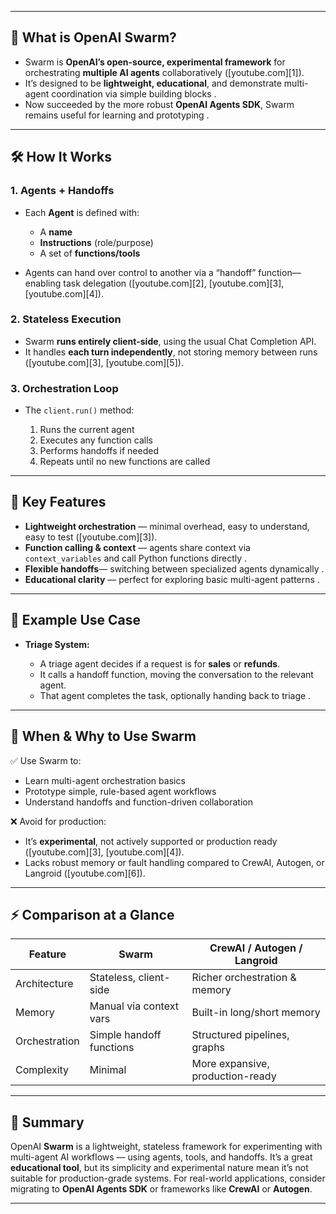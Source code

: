 
---

## 🧭 What is OpenAI **Swarm**?

* Swarm is **OpenAI’s open-source, experimental framework** for orchestrating **multiple AI agents** collaboratively ([youtube.com][1]).
* It’s designed to be **lightweight, educational**, and demonstrate multi-agent coordination via simple building blocks .
* Now succeeded by the more robust **OpenAI Agents SDK**, Swarm remains useful for learning and prototyping .

---

## 🛠️ How It Works

### 1. **Agents + Handoffs**

* Each **Agent** is defined with:

  * A **name**
  * **Instructions** (role/purpose)
  * A set of **functions/tools**
* Agents can hand over control to another via a “handoff” function—enabling task delegation ([youtube.com][2], [youtube.com][3], [youtube.com][4]).

### 2. **Stateless Execution**

* Swarm **runs entirely client-side**, using the usual Chat Completion API.
* It handles **each turn independently**, not storing memory between runs ([youtube.com][3], [youtube.com][5]).

### 3. **Orchestration Loop**

* The `client.run()` method:

  1. Runs the current agent
  2. Executes any function calls
  3. Performs handoffs if needed
  4. Repeats until no new functions are called&#x20;

---

## 🌟 Key Features

* **Lightweight orchestration** — minimal overhead, easy to understand, easy to test ([youtube.com][3]).
* **Function calling & context** — agents share context via `context_variables` and call Python functions directly .
* **Flexible handoffs**— switching between specialized agents dynamically .
* **Educational clarity** — perfect for exploring basic multi-agent patterns .

---

## 🧩 Example Use Case

* **Triage System:**

  * A triage agent decides if a request is for **sales** or **refunds**.
  * It calls a handoff function, moving the conversation to the relevant agent.
  * That agent completes the task, optionally handing back to triage .

---

## 🌱 When & Why to Use Swarm

✅ Use Swarm to:

* Learn multi-agent orchestration basics
* Prototype simple, rule-based agent workflows
* Understand handoffs and function-driven collaboration

❌ Avoid for production:

* It’s **experimental**, not actively supported or production ready ([youtube.com][3], [youtube.com][4]).
* Lacks robust memory or fault handling compared to CrewAI, Autogen, or Langroid ([youtube.com][6]).

---

## ⚡ Comparison at a Glance

| Feature       | Swarm                    | CrewAI / Autogen / Langroid      |
| ------------- | ------------------------ | -------------------------------- |
| Architecture  | Stateless, client-side   | Richer orchestration & memory    |
| Memory        | Manual via context vars  | Built-in long/short memory       |
| Orchestration | Simple handoff functions | Structured pipelines, graphs     |
| Complexity    | Minimal                  | More expansive, production-ready |

---

## 🧪 Summary

OpenAI **Swarm** is a lightweight, stateless framework for experimenting with multi-agent AI workflows — using agents, tools, and handoffs. It’s a great **educational tool**, but its simplicity and experimental nature mean it’s not suitable for production-grade systems. For real-world applications, consider migrating to **OpenAI Agents SDK** or frameworks like **CrewAI** or **Autogen**.

---
